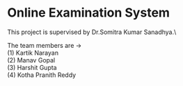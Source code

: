# Online Examination System
This project is supervised by Dr.Somitra Kumar Sanadhya.\

The team members are ->\
(1) Kartik Narayan\
(2) Manav Gopal\
(3) Harshit Gupta\
(4) Kotha Pranith Reddy
